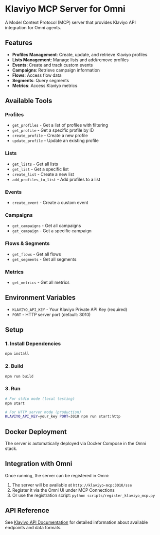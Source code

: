 # Klaviyo MCP Server for Omni

A Model Context Protocol (MCP) server that provides Klaviyo API integration for Omni agents.

## Features

- **Profiles Management**: Create, update, and retrieve Klaviyo profiles
- **Lists Management**: Manage lists and add/remove profiles
- **Events**: Create and track custom events
- **Campaigns**: Retrieve campaign information
- **Flows**: Access flow data
- **Segments**: Query segments
- **Metrics**: Access Klaviyo metrics

## Available Tools

### Profiles
- `get_profiles` - Get a list of profiles with filtering
- `get_profile` - Get a specific profile by ID
- `create_profile` - Create a new profile
- `update_profile` - Update an existing profile

### Lists
- `get_lists` - Get all lists
- `get_list` - Get a specific list
- `create_list` - Create a new list
- `add_profiles_to_list` - Add profiles to a list

### Events
- `create_event` - Create a custom event

### Campaigns
- `get_campaigns` - Get all campaigns
- `get_campaign` - Get a specific campaign

### Flows & Segments
- `get_flows` - Get all flows
- `get_segments` - Get all segments

### Metrics
- `get_metrics` - Get all metrics

## Environment Variables

- `KLAVIYO_API_KEY` - Your Klaviyo Private API Key (required)
- `PORT` - HTTP server port (default: 3010)

## Setup

### 1. Install Dependencies

```bash
npm install
```

### 2. Build

```bash
npm run build
```

### 3. Run

```bash
# For stdio mode (local testing)
npm start

# For HTTP server mode (production)
KLAVIYO_API_KEY=your_key PORT=3010 npm run start:http
```

## Docker Deployment

The server is automatically deployed via Docker Compose in the Omni stack.

## Integration with Omni

Once running, the server can be registered in Omni:

1. The server will be available at `http://klaviyo-mcp:3010/sse`
2. Register it via the Omni UI under MCP Connections
3. Or use the registration script: `python scripts/register_klaviyo_mcp.py`

## API Reference

See [Klaviyo API Documentation](https://developers.klaviyo.com/en/reference/api_overview) for detailed information about available endpoints and data formats.

